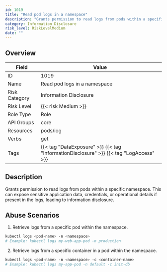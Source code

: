 ```yaml
---
id: 1019
title: "Read pod logs in a namespace"
description: "Grants permission to read logs from pods within a specific namespace. This can expose sensitive application data, credentials, or operational details if present in the logs, leading to information disclosure."
category: Information Disclosure
risk_level: RiskLevelMedium
date: ""
---
```


## Overview

| Field         | Value                                                                                  |
| ------------- | -------------------------------------------------------------------------------------- |
| ID            | 1019                                                                                   |
| Name          | Read pod logs in a namespace                                                           |
| Risk Category | Information Disclosure                                                                 |
| Risk Level    | {{< risk Medium >}}                                                                    |
| Role Type     | Role                                                                                   |
| API Groups    | core                                                                                   |
| Resources     | pods/log                                                                               |
| Verbs         | get                                                                                    |
| Tags          | {{< tag "DataExposure" >}} {{< tag "InformationDisclosure" >}} {{< tag "LogAccess" >}} |

## Description

Grants permission to read logs from pods within a specific namespace. This can expose sensitive application data, credentials, or operational details if present in the logs, leading to information disclosure.

## Abuse Scenarios

1. Retrieve logs from a specific pod within the namespace.

```bash {copy=true}
kubectl logs <pod-name> -n <namespace>
# Example: kubectl logs my-web-app-pod -n production

```

2. Retrieve logs from a specific container in a pod within the namespace.

```bash {copy=true}
kubectl logs <pod-name> -n <namespace> -c <container-name>
# Example: kubectl logs my-app-pod -n default -c init-db

```
